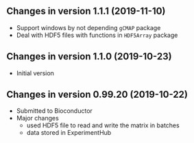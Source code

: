## Changes in version 1.1.1 (2019-11-10)
+ Support windows by not depending `gCMAP` package
+ Deal with HDF5 files with functions in `HDF5Array` package

## Changes in version 1.1.0 (2019-10-23)
+ Initial version 

## Changes in version 0.99.20 (2019-10-22)
+ Submitted to Bioconductor
+ Major changes
  - used HDF5 file to read and write the matrix in batches
  - data stored in ExperimentHub
